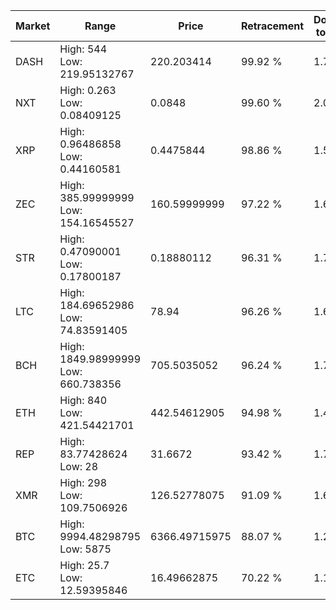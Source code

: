 | Market | Range | Price| Retracement | Doubles to 50% |
| --- | --- | --- | --- | --- |
| DASH | High: 544<br />Low: 219.95132767 | 220.203414 | 99.92 % | 1.73 |
| NXT | High: 0.263<br />Low: 0.08409125 | 0.0848 | 99.60 % | 2.05 |
| XRP | High: 0.96486858<br />Low: 0.44160581 | 0.4475844 | 98.86 % | 1.57 |
| ZEC | High: 385.99999999<br />Low: 154.16545527 | 160.59999999 | 97.22 % | 1.68 |
| STR | High: 0.47090001<br />Low: 0.17800187 | 0.18880112 | 96.31 % | 1.72 |
| LTC | High: 184.69652986<br />Low: 74.83591405 | 78.94 | 96.26 % | 1.64 |
| BCH | High: 1849.98999999<br />Low: 660.738356 | 705.5035052 | 96.24 % | 1.78 |
| ETH | High: 840<br />Low: 421.54421701 | 442.54612905 | 94.98 % | 1.43 |
| REP | High: 83.77428624<br />Low: 28 | 31.6672 | 93.42 % | 1.76 |
| XMR | High: 298<br />Low: 109.7506926 | 126.52778075 | 91.09 % | 1.61 |
| BTC | High: 9994.48298795<br />Low: 5875 | 6366.49715975 | 88.07 % | 1.25 |
| ETC | High: 25.7<br />Low: 12.59395846 | 16.49662875 | 70.22 % | 1.16 |
